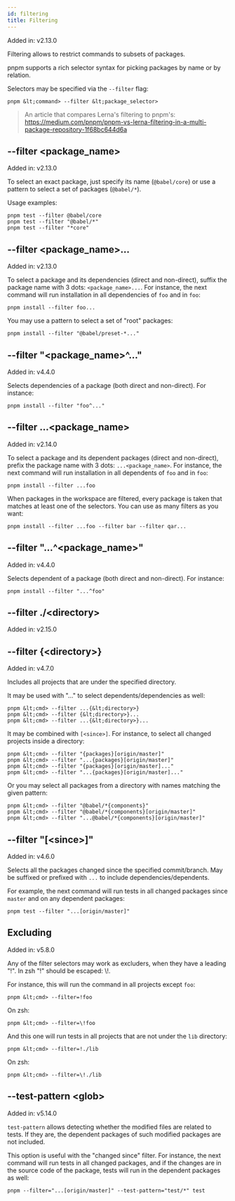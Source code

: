 ```yaml
---
id: filtering
title: Filtering
---
```


Added in: v2.13.0

Filtering allows to restrict commands to subsets of packages.

pnpm supports a rich selector syntax for picking packages by name
or by relation.

Selectors may be specified via the `--filter` flag:

```text
pnpm &lt;command> --filter &lt;package_selector>
```

> An article that compares Lerna's filtering to pnpm's: https://medium.com/pnpm/pnpm-vs-lerna-filtering-in-a-multi-package-repository-1f68bc644d6a

## --filter &lt;package_name>

Added in: v2.13.0

To select an exact package, just specify its name (`@babel/core`) or use a pattern
to select a set of packages (`@babel/*`).

Usage examples:

```text
pnpm test --filter @babel/core
pnpm test --filter "@babel/*"
pnpm test --filter "*core"
```

## --filter &lt;package_name>...

Added in: v2.13.0

To select a package and its dependencies (direct and non-direct), suffix the package name with 3 dots: `<package_name>...`.
For instance, the next command will run installation in all dependencies of `foo` and in `foo`:

```text
pnpm install --filter foo...
```

You may use a pattern to select a set of "root" packages:

```text
pnpm install --filter "@babel/preset-*..."
```

## --filter "&lt;package_name>^..."

Added in: v4.4.0

Selects dependencies of a package (both direct and non-direct). For instance:

```text
pnpm install --filter "foo^..."
```

## --filter ...&lt;package_name>

Added in: v2.14.0

To select a package and its dependent packages (direct and non-direct), prefix the package name with 3 dots: `...<package_name>`.
For instance, the next command will run installation in all dependents of `foo` and in `foo`:

```text
pnpm install --filter ...foo
```

When packages in the workspace are filtered, every package is taken that matches at least one of
the selectors. You can use as many filters as you want:

```text
pnpm install --filter ...foo --filter bar --filter qar...
```

## --filter "...^&lt;package_name>"

Added in: v4.4.0

Selects dependent of a package (both direct and non-direct). For instance:

```text
pnpm install --filter "...^foo"
```

## --filter ./&lt;directory>

Added in: v2.15.0

## --filter {&lt;directory>}

Added in: v4.7.0

Includes all projects that are under the specified directory.

It may be used with "..." to select dependents/dependencies as well:

```text
pnpm &lt;cmd> --filter ...{&lt;directory>}
pnpm &lt;cmd> --filter {&lt;directory>}...
pnpm &lt;cmd> --filter ...{&lt;directory>}...
```

It may be combined with `[<since>]`. For instance, to select all changed projects
inside a directory:

```text
pnpm &lt;cmd> --filter "{packages}[origin/master]"
pnpm &lt;cmd> --filter "...{packages}[origin/master]"
pnpm &lt;cmd> --filter "{packages}[origin/master]..."
pnpm &lt;cmd> --filter "...{packages}[origin/master]..."
```

Or you may select all packages from a directory with names matching the given pattern:

```text
pnpm &lt;cmd> --filter "@babel/*{components}"
pnpm &lt;cmd> --filter "@babel/*{components}[origin/master]"
pnpm &lt;cmd> --filter "...@babel/*{components}[origin/master]"
```

## --filter "[&lt;since>]"

Added in: v4.6.0

Selects all the packages changed since the specified commit/branch. May be
suffixed or prefixed with `...` to include dependencies/dependents.

For example, the next command will run tests in all changed packages since
`master` and on any dependent packages:

```text
pnpm test --filter "...[origin/master]"
```

## Excluding

Added in: v5.8.0

Any of the filter selectors may work as excluders, when they have a leading "!". In zsh "!" should be escaped: \\!.

For instance, this will run the command in all projects except `foo`:

```text
pnpm &lt;cmd> --filter=!foo
```

On zsh:

```text
pnpm &lt;cmd> --filter=\!foo
```

And this one will run tests in all projects that are not under the `lib` directory:

```text
pnpm &lt;cmd> --filter=!./lib
```

On zsh:

```text
pnpm &lt;cmd> --filter=\!./lib
```

## --test-pattern &lt;glob>

Added in: v5.14.0

`test-pattern` allows detecting whether the modified files are related to tests. If they are, the dependent packages of such modified packages are not included.

This option is useful with the "changed since" filter. For instance, the next command will run tests in all changed packages, and if the changes are in the source code of the package, tests will run in the dependent packages as well:

```text
pnpm --filter="...[origin/master]" --test-pattern="test/*" test
```
